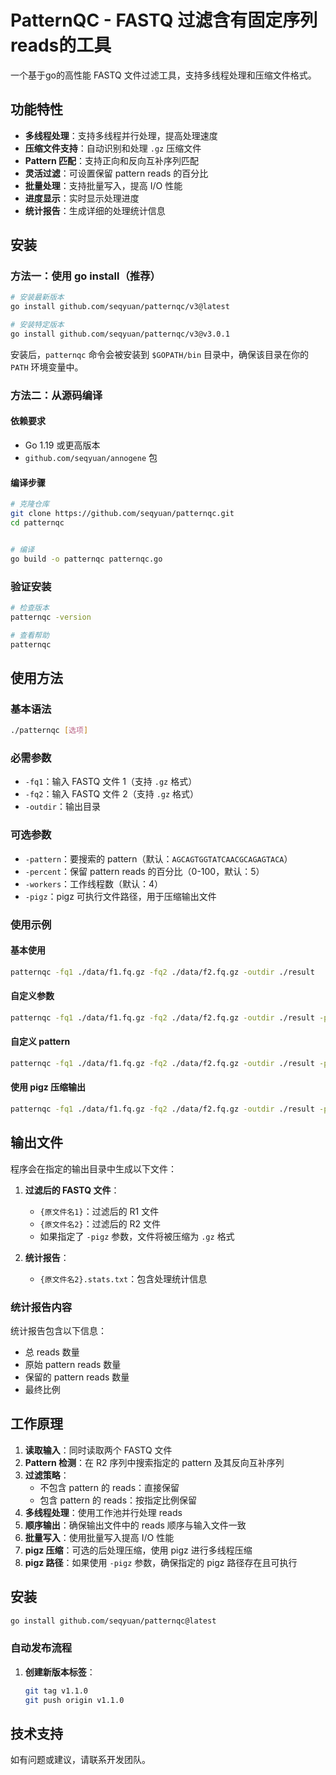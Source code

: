 # PatternQC - FASTQ 过滤含有固定序列reads的工具

一个基于go的高性能 FASTQ 文件过滤工具，支持多线程处理和压缩文件格式。

## 功能特性

- **多线程处理**：支持多线程并行处理，提高处理速度
- **压缩文件支持**：自动识别和处理 `.gz` 压缩文件
- **Pattern 匹配**：支持正向和反向互补序列匹配
- **灵活过滤**：可设置保留 pattern reads 的百分比
- **批量处理**：支持批量写入，提高 I/O 性能
- **进度显示**：实时显示处理进度
- **统计报告**：生成详细的处理统计信息

## 安装

### 方法一：使用 go install（推荐）

```bash
# 安装最新版本
go install github.com/seqyuan/patternqc/v3@latest

# 安装特定版本
go install github.com/seqyuan/patternqc/v3@v3.0.1
```

安装后，`patternqc` 命令会被安装到 `$GOPATH/bin` 目录中，确保该目录在你的 `PATH` 环境变量中。

### 方法二：从源码编译

#### 依赖要求

- Go 1.19 或更高版本
- `github.com/seqyuan/annogene` 包

#### 编译步骤

```bash
# 克隆仓库
git clone https://github.com/seqyuan/patternqc.git
cd patternqc


# 编译
go build -o patternqc patternqc.go
```

### 验证安装

```bash
# 检查版本
patternqc -version

# 查看帮助
patternqc
```

## 使用方法

### 基本语法

```bash
./patternqc [选项]
```

### 必需参数

- `-fq1`：输入 FASTQ 文件 1（支持 `.gz` 格式）
- `-fq2`：输入 FASTQ 文件 2（支持 `.gz` 格式）
- `-outdir`：输出目录

### 可选参数

- `-pattern`：要搜索的 pattern（默认：`AGCAGTGGTATCAACGCAGAGTACA`）
- `-percent`：保留 pattern reads 的百分比（0-100，默认：5）
- `-workers`：工作线程数（默认：4）
- `-pigz`：pigz 可执行文件路径，用于压缩输出文件

### 使用示例

#### 基本使用
```bash
patternqc -fq1 ./data/f1.fq.gz -fq2 ./data/f2.fq.gz -outdir ./result
```

#### 自定义参数
```bash
patternqc -fq1 ./data/f1.fq.gz -fq2 ./data/f2.fq.gz -outdir ./result -percent 10 -workers 8
```

#### 自定义 pattern
```bash
patternqc -fq1 ./data/f1.fq.gz -fq2 ./data/f2.fq.gz -outdir ./result -pattern "AGCAGTGGTATCAACGCAGAGTACA" -percent 5
```

#### 使用 pigz 压缩输出
```bash
patternqc -fq1 ./data/f1.fq.gz -fq2 ./data/f2.fq.gz -outdir ./result -pigz /usr/bin/pigz
```

## 输出文件

程序会在指定的输出目录中生成以下文件：

1. **过滤后的 FASTQ 文件**：
   - `{原文件名1}`：过滤后的 R1 文件
   - `{原文件名2}`：过滤后的 R2 文件
   - 如果指定了 `-pigz` 参数，文件将被压缩为 `.gz` 格式

2. **统计报告**：
   - `{原文件名2}.stats.txt`：包含处理统计信息

### 统计报告内容

统计报告包含以下信息：
- 总 reads 数量
- 原始 pattern reads 数量
- 保留的 pattern reads 数量
- 最终比例

## 工作原理

1. **读取输入**：同时读取两个 FASTQ 文件
2. **Pattern 检测**：在 R2 序列中搜索指定的 pattern 及其反向互补序列
3. **过滤策略**：
   - 不包含 pattern 的 reads：直接保留
   - 包含 pattern 的 reads：按指定比例保留
4. **多线程处理**：使用工作池并行处理 reads
5. **顺序输出**：确保输出文件中的 reads 顺序与输入文件一致
6. **批量写入**：使用批量写入提高 I/O 性能
7. **pigz 压缩**：可选的后处理压缩，使用 pigz 进行多线程压缩
8. **pigz 路径**：如果使用 `-pigz` 参数，确保指定的 pigz 路径存在且可执行

## 安装

   ```bash
   go install github.com/seqyuan/patternqc@latest
   ```

### 自动发布流程

1. **创建新版本标签**：
   ```bash
   git tag v1.1.0
   git push origin v1.1.0
   ```

## 技术支持

如有问题或建议，请联系开发团队。
